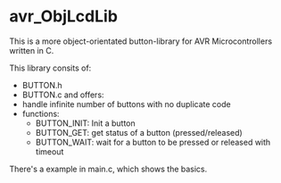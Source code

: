 avr_ObjLcdLib
=============

This is a more object-orientated button-library for AVR Microcontrollers written in C.

This library consits of:
 - BUTTON.h
 - BUTTON.c
and offers:
 - handle infinite number of buttons with no duplicate code
 - functions:
    - BUTTON_INIT: Init a button
    - BUTTON_GET: get status of a button (pressed/released)
    - BUTTON_WAIT: wait for a button to be pressed or released with timeout

There's a example in main.c, which shows the basics.
